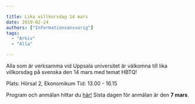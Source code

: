 ```yaml
---

title: Lika villkorsdag 14 mars
date: 2019-02-24
authors: ["Informationsansvarig"]
tags:
  - "Arkiv"
  - "Alla"

---
```


Alla som är verksamma vid Uppsala universitet är välkomna till lika villkorsdag på svenska
 den 14 mars med temat HBTQ!

 Plats: Hörsal 2, Ekonomikum
 Tid: 13.00 - 16.15

 Program och anmälan hittar du [här!](http://www.uu.se/goto/agug513)
 Sista dagen för anmälan är den **7 mars**.